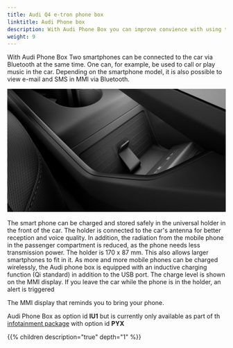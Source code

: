 ```yaml
---
title: Audi Q4 e-tron phone box
linktitle: Audi Phone box
description: With Audi Phone Box you can improve convience with using telephone in the car.
weight: 9
---
```


With  Audi Phone Box Two smartphones can be connected to the car via Bluetooth at the same time. One can, for example, be used to call or play
music in the car. Depending on the smartphone model, it is also possible to view e-mail and SMS in MMI via Bluetooth. 

![Audi Phone Box](phonebox.jpg "Audi Phone Box holder with inductive charging")

The smart phone can be charged and stored safely in the universal holder in the front of the car. The holder is connected to the car's antenna for better reception and voice quality. In addition, the radiation from the mobile phone in the passenger compartment is reduced, as the phone needs less transmission power. The holder is 170 x 87 mm. This also allows larger smartphones to fit in it. As more and more mobile phones can be charged wirelessly, the Audi phone box is equipped with an inductive charging function (Qi standard) in addition to the USB port. The charge level is shown on the MMI display. If you leave the car while the phone is in the holder, an alert is triggered

The MMI display that reminds you to bring your phone.

Audi Phone Box as option id **IU1** but is currently only available as part of th [infotainment package](/models/q4-e-tron/optionguide/list/#equipment-packages) with option id **PYX**

{{% children description="true" depth="1" %}}
